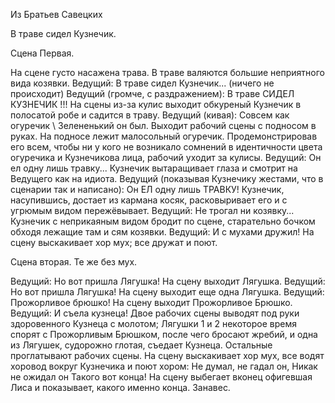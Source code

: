   Из Братьев Савецких

В траве сидел Кузнечик.

Сцена Первая. 

На сцене густо насажена трава. В траве валяются большие неприятного вида козявки. 
Ведущий: В траве сидел Кузнечик... 
(ничего не происходит) 
Ведущий (громче, с раздражением): В траве СИДЕЛ КУЗНЕЧИК !!! 
На сцены из-за кулис выходит обкуреный Кузнечик в полосатой робе и садится в траву. 
Ведущий (кивая): Совсем как огуречик \ Зелененький он был. 
Выходит рабочий сцены с подносом в руках. На подносе лежит малосольный огуречик. Продемонстрировав его всем, чтобы ни у кого не возникало сомнений в идентичности цвета огуречика и Кузнечикова лица, рабочий уходит за кулисы. 
Ведущий: Он ел одну лишь травку... 
Кузнечик вытаращивает глаза и смотрит на Ведущего как на идиота. 
Ведущий (показывая Кузнечику жестами, что в сценарии так и написано): Он ЕЛ одну лишь ТРАВКУ! 
Кузнечик, насупившись, достает из кармана косяк, расковыривает его и с угрюмым видом пережёвывает. 
Ведущий: Не трогал ни козявку... 
Кузнечик с неприкаяным видом бродит по сцене, старательно бочком обходя лежащие там и сям козявки. 
Ведущий: И с мухами дружил! 
На сцену выскакивает хор мух; все дружат и поют. 

Сцена вторая. Те же без мух. 

Ведущий: Но вот пришла Лягушка! 
На сцену выходит Лягушка. 
Ведущий: Но вот пришла Лягушка! 
На сцену выходит еще одна Лягушка. 
Ведущий: Прожорливое брюшко! 
На сцену выходит Прожорливое Брюшко. 
Ведущий: И съела кузнеца! 
Двое рабочих сцены выводят под руки здоровенного Кузнеца с молотом; Лягушки 1 и 2 некоторое время спорят с Прожорливым Брюшком, после чего бросают жребий, и одна из Лягушек, судорожно глотая, съедает Кузнеца. Остальные проглатывают рабочих сцены. 
На сцену выскакивает хор мух, все водят хоровод вокруг Кузнечика и поют хором: 
Не думал, не гадал он, 
Никак не ожидал он 
Такого вот конца! 
На сцену выбегает вконец офигевшая Лиса и показывает, какого именно конца. 
Занавес.    